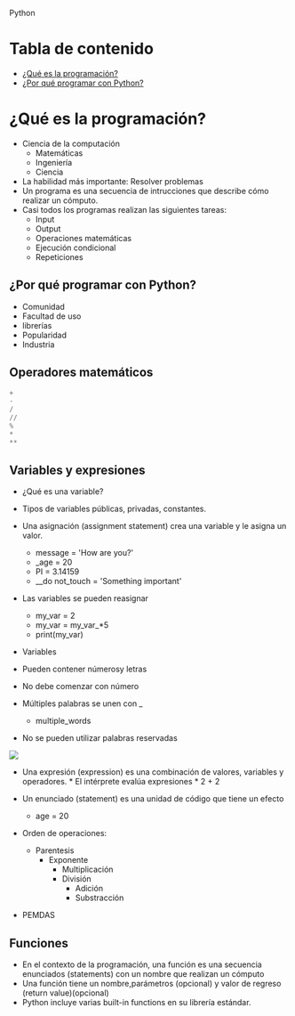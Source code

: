 Python
# Tabla de contenido
- [¿Qué es la programación?](¿Qué-es-la-programación?)
- [¿Por qué programar con Python?](¿Por-qué-programar-con-Python?)

# ¿Qué es la programación?
 
  * Ciencia de la computación 
    * Matemáticas
    * Ingeniería
    * Ciencia
  * La habilidad más importante: Resolver problemas
  * Un programa es una secuencia de intrucciones que describe cómo realizar un cómputo.
  * Casi todos los programas realizan las siguientes tareas:
    * Input
    * Output
    * Operaciones matemáticas
    * Ejecución condicional
    * Repeticiones
     
## ¿Por qué programar con Python?

  * Comunidad
  * Facultad de uso
  * librerías
  * Popularidad
  * Industria

## Operadores matemáticos

```python
+
-
/
//
%
*
**
```
 ## Variables y expresiones
  
  * ¿Qué es una variable?
  * Tipos de variables públicas, privadas, constantes.
  * Una asignación (assignment statement) crea una variable y le asigna un valor.
    * message = 'How are you?'
    * _age = 20
    * PI = 3.14159
    * __do not_touch = 'Something important'
  * Las variables se pueden reasignar
    * my_var = 2
    * my_var = my_var_*5
    * print(my_var)

  * Variables
   * Pueden contener númerosy letras
   * No debe comenzar con número
   * Múltiples palabras se unen con _
      * multiple_words
   * No se pueden utilizar palabras reservadas

   ![](variables_expresiones)

   * Una expresión (expression) es una combinación de valores, variables y operadores.
    * El intérprete evalúa expresiones
    * 2 + 2
  * Un enunciado (statement) es una unidad de código que tiene un efecto
    * age = 20

  * Orden de operaciones:
    * Parentesis
      * Exponente
        * Multiplicación
        * División
          * Adición
          * Substracción
  * PEMDAS 

  ## Funciones
  * En el contexto de la programación, una función es una secuencia enunciados (statements) con un nombre que realizan un cómputo
  * Una función tiene un nombre,parámetros (opcional) y valor de regreso (return value)(opcional)
  * Python incluye varias built-in functions en su librería estándar. 